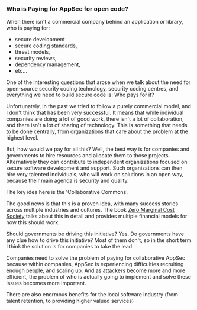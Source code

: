 ### Who is Paying for AppSec for open code?

When there isn't a commercial company behind an application or library, who is paying for:
   - secure development
   - secure coding standards,
   - threat models,
   - security reviews,
   - dependency management,
   - etc...

One of the interesting questions that arose when we talk about the need for open-source security coding technology, security coding centres, and everything we need to build secure code is: Who pays for it?

Unfortunately, in the past we tried to follow a purely commercial model, and I don't think that has been very successful. It means that while individual companies are doing a lot of good work, there isn't a lot of collaboration, and there isn't a lot of sharing of technology. This is something that needs to be done centrally, from  organizations that care about the problem at the highest level.

But, how would we pay for all this? Well, the best way is for companies and governments to hire resources and allocate them to those projects. Alternatively they can contribute to independent organizations focused on secure software development and support. Such organizations can then hire very talented individuals, who will work on solutions in an open way, because their main agenda is security and quality.

The key idea here is the 'Collaborative Commons'.

The good news is that this is a proven idea, with many success stories across multiple industries and cultures. The book [Zero Marginal Cost Society](http://thezeromarginalcostsociety.com/) talks about this in detail and provides multiple financial models for how this should work.

Should governments be driving this initiative? Yes. Do governments have any clue how to drive this initiative? Most of them don't, so in the short term I think the solution is for companies to take the lead.

Companies need to solve the problem of paying for collaborative AppSec because within companies, AppSec is experiencing difficulties recruiting enough people, and scaling up. And as attackers become more and more efficient, the problem of who is actually going to implement and solve these issues becomes more important.

There are also enormous benefits for the local software industry (from talent retention, to providing higher valued services)

